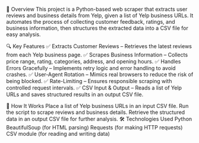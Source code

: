 📌 Overview
This project is a Python-based web scraper that extracts user reviews and business details from Yelp, given a list of Yelp business URLs. It automates the process of collecting customer feedback, ratings, and business information, then structures the extracted data into a CSV file for easy analysis.

🔍 Key Features
✅ Extracts Customer Reviews – Retrieves the latest reviews from each Yelp business page.
✅ Scrapes Business Information – Collects price range, rating, categories, address, and opening hours.
✅ Handles Errors Gracefully – Implements retry logic and error handling to avoid crashes.
✅ User-Agent Rotation – Mimics real browsers to reduce the risk of being blocked.
✅ Rate-Limiting – Ensures responsible scraping with controlled request intervals.
✅ CSV Input & Output – Reads a list of Yelp URLs and saves structured results in an output CSV file.

🚀 How It Works
Place a list of Yelp business URLs in an input CSV file.
Run the script to scrape reviews and business details.
Retrieve the structured data in an output CSV file for further analysis.
🛠️ Technologies Used
Python
BeautifulSoup (for HTML parsing)
Requests (for making HTTP requests)
CSV module (for reading and writing data)
